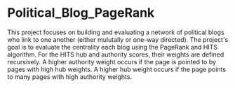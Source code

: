 # Political_Blog_PageRank

This project focuses on building and evaluating a network of political blogs who link to one another (either mulutally or one-way directed). The project's goal is to evaluate the centrality each blog using the PageRank and HITS algorithm. For the HITS hub and authority scores, their weights are defined recursively. A higher authority weight occurs if the page is pointed to by pages with high hub weights. A higher hub weight occurs if the page points to many pages with high authority weights.
